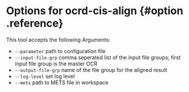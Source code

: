 # Options for ocrd-cis-align {#option .reference}
This tool accepts the following Arguments:
* `--parameter` path to configuration file
* `--input-file-grp` comma seperated list of the input file groups;
first input file group is the master OCR
* `--output-file-grp` name of the file group for the aligned result
* `--log-level` set log level
* `--mets` path to METS file in workspace

